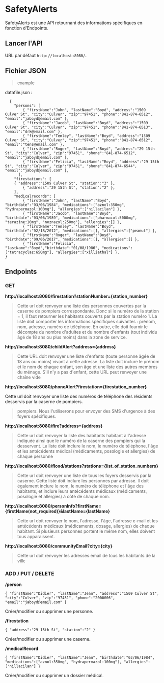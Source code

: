 # SafetyAlerts

SafetyAlerts est une API retournant des informations spécifiques en fonction d'Endpoints.

##  Lancer l'API

URL par défaut `http://localhost:8080/`.   


## Fichier JSON
> example  

datafile.json :

``` 
  {
    "persons": [
        { "firstName":"John", "lastName":"Boyd", "address":"1509 Culver St", "city":"Culver", "zip":"97451", "phone":"841-874-6512", "email":"jaboyd@email.com" },
        { "firstName":"Jacob", "lastName":"Boyd", "address":"1509 Culver St", "city":"Culver", "zip":"97451", "phone":"841-874-6513", "email":"drk@email.com" },
        { "firstName":"Tenley", "lastName":"Boyd", "address":"1509 Culver St", "city":"Culver", "zip":"97451", "phone":"841-874-6512", "email":"tenz@email.com" },
        { "firstName":"Roger", "lastName":"Boyd", "address":"29 15th St", "city":"Culver", "zip":"97451", "phone":"841-874-6512", "email":"jaboyd@email.com" },
        { "firstName":"Felicia", "lastName":"Boyd", "address":"29 15th St", "city":"Culver", "zip":"97451", "phone":"841-874-6544", "email":"jaboyd@email.com" },
      ],
    "firestations": [
	{ "address":"1509 Culver St", "station":"3" },
        { "address":"29 15th St", "station":"2" },
	],
    "medicalrecords": [
        { "firstName":"John", "lastName":"Boyd", "birthdate":"03/06/1984", "medications":["aznol:350mg", "hydrapermazol:100mg"], "allergies":["nillacilan"] },
        { "firstName":"Jacob", "lastName":"Boyd", "birthdate":"03/06/1989", "medications":["pharmacol:5000mg", "terazine:10mg", "noznazol:250mg"], "allergies":[] },
        { "firstName":"Tenley", "lastName":"Boyd", "birthdate":"02/18/2012", "medications":[], "allergies":["peanut"] },
        { "firstName":"Roger", "lastName":"Boyd", "birthdate":"09/06/2017", "medications":[], "allergies":[] },
        { "firstName":"Felicia", "lastName":"Boyd","birthdate":"01/08/1986", "medications":["tetracyclaz:650mg"], "allergies":["xilliathal"] },
}
```  
  
## Endpoints

### GET  

**http://localhost:8080/firestation?stationNumber={station_number}**
  
>Cette url doit renvoyer une liste des personnes couvertes par la caserne de pompiers correspondante.
>Donc si le numéro de la station = 1, il faut retourner les habitants couverts par la station numéro 1. La liste
>doit comporter les informations spécifiques suivantes : prénom, nom, adresse, numéro de téléphone. En outre,
> elle doit fournir le décompte du nombre d'adultes et du nombre d'enfants (tout individu âgé de 18 ans ou plus
>moins) dans la zone de service.
  
**http://localhost:8080/childAlert?address={address}**
  
>Cette URL doit renvoyer une liste d'enfants (toute personne âgée de 18 ans ou moins) vivant à cette adresse.
>La liste doit inclure le prénom et le nom de chaque enfant, son âge et une liste des autres
> membres du ménage. S'il n'y a pas d'enfant, cette URL peut renvoyer une chaîne vide
  
**http://localhost:8080/phoneAlert?firestation={firestation_number}**
  
Cette url doit renvoyer une liste des numéros de téléphone des résidents desservis par la caserne de pompiers.
> pompiers. Nous l'utiliserons pour envoyer des SMS d'urgence à des foyers spécifiques.
  
**http://localhost:8080/fire?address={address}**
  
>Cette url doit renvoyer la liste des habitants habitant à l'adresse indiquée ainsi que le numéro de la caserne
> des pompiers qui la desservent. La liste doit inclure le nom, le numéro de téléphone, l'âge et les antécédents
> médical (médicaments, posologie et allergies) de chaque personne

**http://localhost:8080/flood/stations?stations={list_of_station_numbers}**
  
>Cette url doit renvoyer une liste de tous les foyers desservis par la caserne. Cette liste doit inclure les
>personnes par adresse. Il doit également inclure le nom, le numéro de téléphone et l'âge des habitants, et
>inclure leurs antécédents médicaux (médicaments, posologie et allergies) à côté de chaque nom.
  
**http://localhost:8080/personInfo?firstName={firstName(not_required)}&lastName={lastName}**
  
>Cette url doit renvoyer le nom, l'adresse, l'âge, l'adresse e-mail et les antécédents médicaux (médicaments,
>dosage, allergies) de chaque habitant. Si plusieurs personnes portent le même nom, elles doivent
> tous apparaissent.

**http://localhost:8080/communityEmail?city={city}**

>Cette url doit renvoyer les adresses email de tous les habitants de la ville
  
### ADD / PUT / DELETE


**/person**

```
{ "firstName":"Didier", "lastName":"Jean", "address":"1509 Culver St", "city":"Culver", "zip":"97451", "phone":"2000006", "email":"jaboyd@email.com" }
```  
Créer/modifier ou supprimer une personne.

**/firestation**

```  
{ "address":"29 15th St", "station":"2" }
```  

Créer/modifier ou supprimer une caserne.

**/medicalRecord**

```  
{ "firstName":"Didier", "lastName":"Jean", "birthdate":"03/06/1984", "medications":["aznol:350mg", "hydrapermazol:100mg"], "allergies":["nillacilan"] }
```  

Créer/modifier ou supprimer un dossier médical.
  
    

